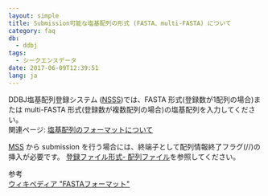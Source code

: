 ```yaml
---
layout: simple
title: Submission可能な塩基配列の形式 (FASTA、multi-FASTA) について
category: faq
db:
  - ddbj
tags: 
  - シークエンスデータ
date: 2017-06-09T12:39:51
lang: ja
---
```


DDBJ塩基配列登録システム ([NSSS](/ddbj/web-submission.html))では、FASTA 形式(登録数が1配列の場合)または multi-FASTA 形式(登録数が複数配列の場合)の塩基配列を入力してください。  
関連ページ: [塩基配列のフォーマットについて](/ddbj/web-submission-help.html#flow-5-1)

[MSS](/ddbj/mss.html) から submission を行う場合には、終端子として配列情報終了フラグ(//)の挿入が必要です。
[登録ファイル形式- 配列ファイル](/ddbj/file-format.html#sequence)を参照してください。

参考  
[ウィキペディア "FASTAフォーマット"](https://ja.wikipedia.org/wiki/FASTA#FASTA.E3.83.95.E3.82.A9.E3.83.BC.E3.83.9E.E3.83.83.E3.83.88)
